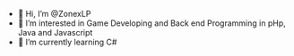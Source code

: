 - 👋 Hi, I’m @ZonexLP
- 👀 I’m interested in Game Developing and Back end Programming in pHp, Java and Javascript 
- 🌱 I’m currently learning C#

<!---
ZonexLP/ZonexLP is a ✨ special ✨ repository because its `README.md` (this file) appears on your GitHub profile.
You can click the Preview link to take a look at your changes.
--->
